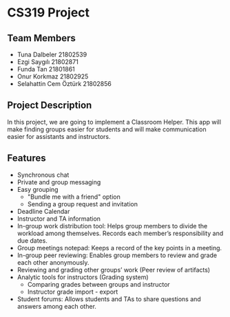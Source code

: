 # CS319 Project

## Team Members
  - Tuna Dalbeler 21802539
  - Ezgi Saygılı  21802871
  - Funda Tan     21801861
  - Onur Korkmaz  21802925
  - Selahattin Cem Öztürk 21802856

## Project Description
In this project, we are going to implement a Classroom Helper. This app will make finding groups easier for students and will make communication easier for assistants and instructors.

## Features
  - Synchronous chat
  - Private and group messaging 
  - Easy grouping 
    - "Bundle me with a friend" option
    - Sending a group request and invitation
  - Deadline Calendar
  - Instructor and TA information
  - In-group work distribution tool: Helps group members to divide the workload among themselves. Records each member’s responsibility and due dates. 
  - Group meetings notepad: Keeps a record of the key points in a meeting.
  - In-group peer reviewing: Enables group members to review and grade each other anonymously.
  - Reviewing and grading other groups’ work (Peer review of artifacts)
  - Analytic tools for instructors (Grading system)
    - Comparing grades between groups and instructor	
    - Instructor grade import - export
  - Student forums: Allows students and TAs to share questions and answers among each other.
  


